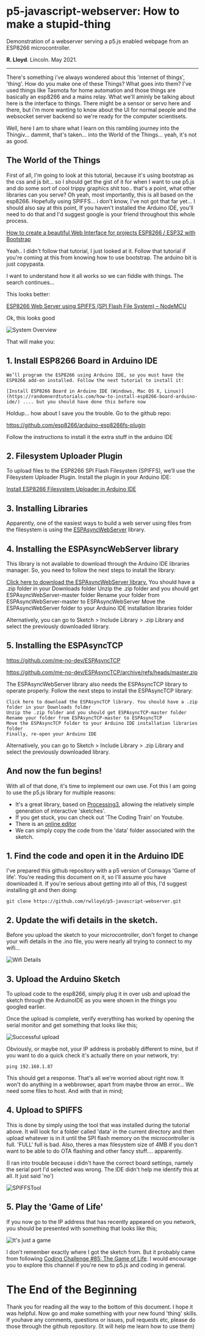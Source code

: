# p5-javascript-webserver: How to make a stupid-thing

Demonstration of a webserver serving a p5.js enabled webpage from an ESP8266 microcontroller.

**R. Lloyd**. Lincoln. May 2021.

---

There's something i've always wondered about this 'internet of things', 'thing'. How do you make one of these Things? What goes into them? I've used things like Tasmota for home automation and those things are basically an esp8266 and a mains relay. What we'll aminly be talking about here is the interface to things. There might be a sensor or servo here and there, but i'm more wanting to know about the UI for normal people and the websocket server backend so we're ready for the computer scientisets.

Well, here I am to share what I learn on this rambling journey into the Thingiv... dammit, that's taken... into the World of the Things... yeah, it's not as good.

## The World of the Things

First of all, I'm going to look at this tutorial, because it's using bootstrap as the css and js bit... so I should get the gist of it for when I want to use p5.js and do some sort of cool trippy graphics shit too.. that's a point, what other libraries can you serve? Oh yeah, most importantly, this is all based on the esp8266. Hopefully using SPIFFS... i don't know, I've not got that far yet... I should also say at this point, If you haven't installed the Arduino IDE, you'll need to do that and I'd suggest google is your friend throughout this whole process.

[How to create a beautiful Web Interface for projects ESP8266 / ESP32 with Bootstrap](https://diyprojects.io/bootstrap-create-beautiful-web-interface-projects-esp8266/#.YJG5IqEo-Uk)

Yeah.. I didn't follow that tutorial, I just looked at it. Follow that tutorial if you're coming at this from knowing how to use bootstrap. The arduino bit is just copypasta.

I want to understand how it all works so we can fiddle with things. The search continues...

This looks better:

[ESP8266 Web Server using SPIFFS (SPI Flash File System) – NodeMCU](https://randomnerdtutorials.com/esp8266-web-server-spiffs-nodemcu/)

Ok, this looks good

![System Overview](./images/example-system.bmp)

That will make you:

## 1. Install ESP8266 Board in Arduino IDE

    We’ll program the ESP8266 using Arduino IDE, so you must have the ESP8266 add-on installed. Follow the next tutorial to install it:

    [Install ESP8266 Board in Arduino IDE (Windows, Mac OS X, Linux)](https://randomnerdtutorials.com/how-to-install-esp8266-board-arduino-ide/) .... but you should have done this before now

Holdup... how about I save you the trouble. Go to the github repo:

https://github.com/esp8266/arduino-esp8266fs-plugin

Follow the instructions to install it the extra stuff in the arduino IDE

## 2. Filesystem Uploader Plugin

To upload files to the ESP8266 SPI Flash Filesystem (SPIFFS), we’ll use the Filesystem Uploader Plugin. Install the plugin in your Arduino IDE:

[Install ESP8266 Filesystem Uploader in Arduino IDE](https://randomnerdtutorials.com/install-esp8266-filesystem-uploader-arduino-ide/)

## 3. Installing Libraries

Apparently, one of the easiest ways to build a web server using files from the filesystem is using the [ESPAsyncWebServer](https://github.com/me-no-dev/ESPAsyncWebServer) library. 

## 4. Installing the ESPAsyncWebServer library

This library is not available to download through the Arduino IDE libraries manager. So, you need to follow the next steps to install the library:

[Click here to download the ESPAsyncWebServer library.](https://github.com/me-no-dev/ESPAsyncWebServer/archive/master.zip) You should have a .zip folder in your Downloads folder
Unzip the .zip folder and you should get ESPAsyncWebServer-master folder
Rename your folder from ESPAsyncWebServer-master to ESPAsyncWebServer
Move the ESPAsyncWebServer folder to your Arduino IDE installation libraries folder

Alternatively, you can go to Sketch > Include Library > .zip Library and select the previously downloaded library.

## 5. Installing the ESPAsyncTCP

https://github.com/me-no-dev/ESPAsyncTCP

https://github.com/me-no-dev/ESPAsyncTCP/archive/refs/heads/master.zip

The ESPAsyncWebServer library also needs the ESPAsyncTCP library to operate properly. Follow the next steps to install the ESPAsyncTCP library:

    Click here to download the ESPAsyncTCP library. You should have a .zip folder in your Downloads folder
    Unzip the .zip folder and you should get ESPAsyncTCP-master folder
    Rename your folder from ESPAsyncTCP-master to ESPAsyncTCP
    Move the ESPAsyncTCP folder to your Arduino IDE installation libraries folder
    Finally, re-open your Arduino IDE

Alternatively, you can go to Sketch > Include Library > .zip Library and select the previously downloaded library.

## And now the fun begins!

With all of that done, it's time to implement our own use. Fot this I am going to use the p5.js library for multiple reasons:

- It's a great library, based on [Processing3](https://www.processing.org), allowing the relatively simple generation of interactive 'sketches'.
- If you get stuck, you can check out 'The Coding Train' on Youtube.
- There is an [online editor](https://editor.p5js.org)
- We can simply copy the code from the 'data' folder associated with the sketch.

## 1. Find the code and open it in the Arduino IDE

I've prepared this github repository with a p5 version of Conways 'Game of life'. You're reading this document on it, so I'll assume you have downloaded it. If you're serious about getting into all of this, I'd suggest installing git and then doing:

    git clone https://github.com/rwlloyd/p5-javascript-webserver.git

## 2. Update the wifi details in the sketch.

Before you upload the sketch to your microcontroller, don't forget to change your wifi details in the .ino file, you were nearly all trying to connect to my wifi...

![Wifi Details](./images/network.png)

## 3. Upload the Arduino Sketch

To upload code to the esp8266, simply plug it in over usb and upload the sketch through the ArduinoIDE as you were shown in the things you googled earlier.  

Once the upload is complete, verify everything has worked by opening the serial monitor and get something that looks like this;

![Successful upload](./images/success.png)

Obviously, or maybe not, your IP address is probably different to mine, but if you want to do a quick check it's actually there on your network, try:

    ping 192.168.1.87

This should get a response. That's all we're worried about right now. It won't do anything in a webbrowser, apart from maybe throw an error... We need some files to host. And with that in mind;

## 4. Upload to SPIFFS

This is done by simply using the tool that was installed during the tutorial above. It will look for a folder called 'data' in the current directory and then upload whatever is in it until the SPI flash memory on the microcontroller is full. 'FULL' full is bad. Also, theres a max filesystem size of 4MB if you don't want to be able to do OTA flashing and other fancy stuff.... apparently.

(I ran into trouble because i didn't have the correct board settings, namely the serial port I'd selected was wrong. The IDE didn't help me identify this at all. It just said 'no')

![SPIFFSTool](./images/SPIFFSTool.png)

## 5. Play the 'Game of Life'

If you now go to the IP address that has recently appeared on you network, you should be presented with something that looks like this;

![It's just a game](./images/conway.png)

I don't remember exactly where I got the sketch from. But it probably came from following [Coding Challenge #85: The Game of Life](https://www.youtube.com/watch?v=FWSR_7kZuYg). I would encourage you to explore this channel if you're new to p5.js and coding in general. 

# The End of the Beginning

Thank you for reading all the way to the bottom of this document. I hope it was helpful. Now go and make something with your new found 'thing' skills. If youhave any comments, questions or issues, pull requests etc, please do those through the github repository. (It will help me learn how to use them)




